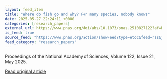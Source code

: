 ```yaml
---
layout: feed_item
title: "Where do fish go and why? For many species, nobody knows"
date: 2025-05-27 22:24:11 +0000
categories: [research_papers]
external_url: https://www.pnas.org/doi/abs/10.1073/pnas.2510827122?af=R
is_feed: true
source_feed: "https://www.pnas.org/action/showFeed?type=etoc&feed=rss&jc=pnas"
feed_category: "research_papers"
---
```


Proceedings of the National Academy of Sciences, Volume 122, Issue 21, May 2025.

[Read original article](https://www.pnas.org/doi/abs/10.1073/pnas.2510827122?af=R)
